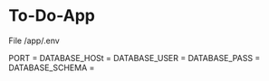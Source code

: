 # To-Do-App

File /app/.env

PORT =
DATABASE_HOSt =
DATABASE_USER =
DATABASE_PASS =
DATABASE_SCHEMA =
